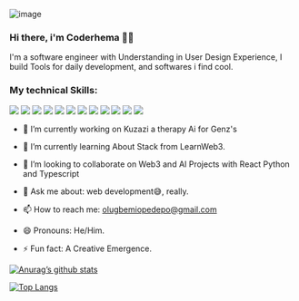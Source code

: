 ![image](https://github.com/Opedepodepes-Olugbemi/Opedepodepes-Olugbemi/assets/71410992/e21d1503-eb8c-4211-9cac-73ea69df5c55)

### Hi there, i'm Coderhema 👋🏽

I'm a software engineer with Understanding in User Design Experience, I build Tools for daily development, and softwares i find cool.


### My technical Skills:
![](https://img.shields.io/badge/HTML5-E34F26?style=for-the-badge&logo=html5&logoColor=white)  ![](https://img.shields.io/badge/CSS3-1572B6?style=for-the-badge&logo=css3&logoColor=white)  ![](https://img.shields.io/badge/Node.js-43853D?style=for-the-badge&logo=node.js&logoColor=white)  ![](https://img.shields.io/badge/JavaScript-323330?style=for-the-badge&logo=javascript&logoColor=F7DF1E)   ![](https://img.shields.io/badge/React-20232A?style=for-the-badge&logo=react&logoColor=61DAFB)  ![](https://img.shields.io/badge/MongoDB-4EA94B?style=for-the-badge&logo=mongodb&logoColor=white)   ![](https://img.shields.io/badge/Streamlit-404D59?style=for-the-badge&logo=streamlit&logoColor=white)  ![](https://img.shields.io/badge/MySQL-00000F?style=for-the-badge&logo=mysql&logoColor=white)  ![](https://img.shields.io/badge/Rive-563D7C?style=for-the-badge&logo=rive&logoColor=white)   ![](https://img.shields.io/badge/Flutter-0769AD?style=for-the-badge&logo=flutter&logoColor=white)  ![](https://img.shields.io/badge/Adobe%20XD-470137?style=for-the-badge&logo=Adobe%20XD&logoColor=#FF61F6)   ![](https://img.shields.io/badge/Figma-F24E1E?style=for-the-badge&logo=figma&logoColor=white)


- 🔭 I’m currently working on Kuzazi a therapy Ai for Genz's

- 🌱 I’m currently learning About Stack from LearnWeb3.

- 👯 I’m looking to collaborate on Web3 and AI Projects with React Python and Typescript


- 💬 Ask me about: web development😅, really.

- 📫 How to reach me: olugbemiopedepo@gmail.com

- 😄 Pronouns: He/Him.

- ⚡ Fun fact: A Creative Emergence.


[![Anurag’s github stats](https://github-readme-stats.vercel.app/api?username=Opedepodepes-Olugbemi)](https://github.com/Opedepodepes-Olugbemi)

[![Top Langs](https://github-readme-stats.vercel.app/api/top-langs/?username=Opedepodepes-Olugbemi&layout=compact)](https://github.com/Opedepodepes-Olugbemi)
